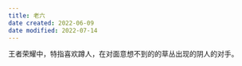 ```yaml
---
title: 老六
date created: 2022-06-09
date modified: 2022-07-14
---
```


王者荣耀中，特指喜欢蹲人，在对面意想不到的的草丛出现的阴人的对手。
